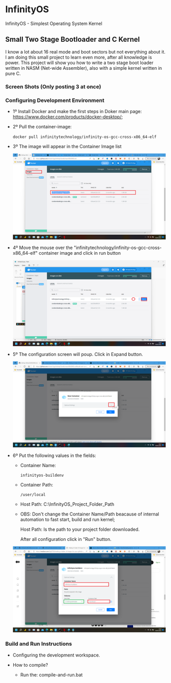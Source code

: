 # InfinityOS
InfinityOS - Simplest Operating System Kernel

## Small Two Stage Bootloader and C Kernel

I know a lot about 16 real mode and boot sectors but not everything about it. I
am doing this small project to learn even more, after all knowledge is power. This
project will show you how to write a two stage boot loader written in NASM (Net-wide Assembler), also with a simple kernel
written in pure C.

### Screen Shots (Only posting 3 at once)


### Configuring Development Environment
- 1º Install Docker and make the first steps in Doker main page: https://www.docker.com/products/docker-desktop/;
- 2º Pull the container-image:
     
     ``docker pull infinitytechnology/infinity-os-gcc-cross-x86_64-elf``
- 3º The image will appear in the Container Image list

    ![screenshot1](docs/docker/screenshot1.png)
    
- 4º Move the mouse over the "infinitytechnology/infinity-os-gcc-cross-x86_64-elf" container image and click in run button

    ![screenshot2](docs/docker/screenshot2.png)
    
- 5º The configuration screen will poup. Click in Expand button.

    ![screenshot3](docs/docker/screenshot3.png)
    
- 6º Put the following values in the fields:
    - Container Name: 
        
          infinityos-buildenv
        
    - Container Path: 
 
          /user/local
        
    - Host Path: C:\InfinityOS_Project_Folder_Path
    - OBS: Don't change the Container Name/Path beacause of internal automation to fast start, build and run kernel;

      Host Path: Is the path to your project folder downloaded.
      
      After all configuration click in "Run" button.

    ![screenshot4](docs/docker/screenshot4.png)

### Build and Run Instructions

 - Configuring the development workspace.

 - How to compile?
    - Run the: compile-and-run.bat
